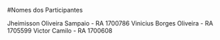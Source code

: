 #Nomes dos Participantes

Jheimisson Oliveira Sampaio - RA 1700786
Vinicius Borges Oliveira    - RA 1705599
Victor Camilo               - RA 1700608
